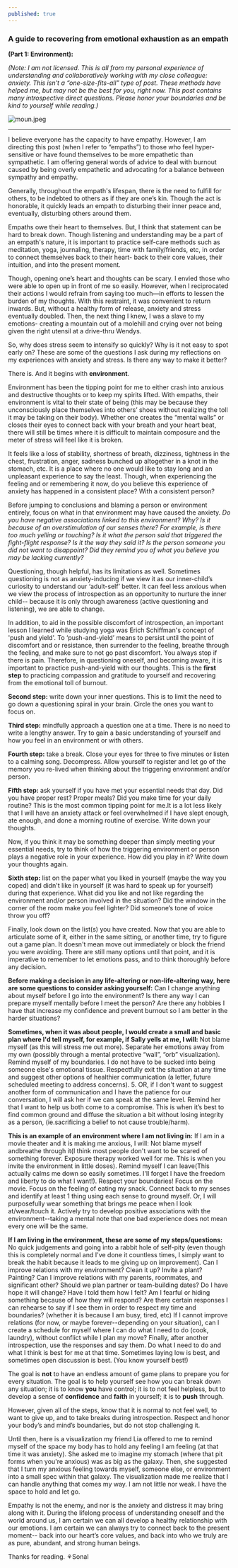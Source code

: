 ```yaml
---
published: true
---
```

### A guide to recovering from emotional exhaustion as an empath 
**(Part 1: Environment):**

_(Note: I am not licensed. This is all from my personal experience of understanding and collaboratively working with my close colleague: anxiety. This isn't a “one-size-fits-all” type of post. These methods have helped me, but may not be the best for you, right now. This post contains many introspective direct questions. Please honor your boundaries and be kind to yourself while reading.)_

![moun.jpeg]({{site.baseurl}}/_posts/moun.jpeg)

-------------------------------------

I believe everyone has the capacity to have empathy. However, I am directing this post (when I refer to “empaths”) to those who feel hyper-sensitive or have found themselves to be more empathetic than sympathetic. I am offering general words of advice to deal with burnout caused by being overly empathetic and advocating for a balance between sympathy and empathy. 

Generally, throughout the empath's lifespan, there is the need to fulfill for others, to be indebted to others as if they are one’s kin. Though the act is honorable, it quickly leads an empath to disturbing their inner peace and, eventually, disturbing others around them. 

Empaths owe their heart to themselves. But, I think that statement can be hard to break down. Though listening and understanding may be a part of an empath's nature, it is important to practice self-care methods such as meditation, yoga, journaling, therapy, time with family/friends, etc, in order to connect themselves back to their heart- back to their core values, their intuition, and into the present moment. 

Though, opening one’s heart and thoughts can be scary. I envied those who were able to open up in front of me so easily. However, when I reciprocated their actions I would refrain from saying too much—in efforts to lessen the burden of my thoughts. With this restraint, it was convenient to return inwards. But, without a healthy form of release, anxiety and stress eventually doubled. Then, the next thing I knew, I was a slave to my emotions- creating a mountain out of a molehill and crying over not being given the right utensil at a drive-thru Wendys. 

So, why does stress seem to intensify so quickly? Why is it not easy to spot early on? These are some of the questions I ask during my reflections on my experiences with anxiety and stress. Is there any way to make it better?

There is. And it begins with **environment**. 
	
Environment has been the tipping point for me to either crash into anxious and destructive thoughts or to keep my spirits lifted. With empaths, their environment is vital to their state of being (this may be because they unconsciously place themselves into others’ shoes without realizing the toll it may be taking on their body). Whether one creates the “mental walls” or closes their eyes to connect back with your breath and your heart beat, there will still be times where it is difficult to maintain composure and the meter of stress will feel like it is broken.

It feels like a loss of stability, shortness of breath, dizziness, tightness in the chest, frustration, anger, sadness bunched up altogether in a knot in the stomach, etc. It is a place where no one would like to stay long and an unpleasant experience to say the least. Though, when experiencing the feeling and or remembering it now, do you believe this experience of anxiety has happened in a consistent place? With a consistent person?

Before jumping to conclusions and blaming a person or environment entirely, focus on what in that environment may have caused the anxiety. 
_Do you have negative associations linked to this environment? Why? 
Is it because of an overstimulation of our senses there? For example, is there too much 
yelling or touching? 
Is it what the person said that triggered the fight-flight response? 
Is it the way they said it? 
Is the person someone you did not want to disappoint? 
Did they remind you of what you believe you may be lacking currently?_

Questioning, though helpful, has its limitations as well. Sometimes questioning is not as anxiety-inducing if we view it as our inner-child’s curiosity to understand our ‘adult-self’ better. It can feel less anxious when we view the process of introspection as an opportunity to nurture the inner child-- because it is only through awareness (active questioning and listening), we are able to change. 

In addition, to aid in the possible discomfort of introspection, an important lesson I learned while studying yoga was Erich Schiffman's concept of 'push and yield'. To ‘push-and-yield’ means to persist until the point of discomfort and or resistance, then surrender to the feeling, breathe through the feeling, and make sure to not go past discomfort. You always stop if there is pain. Therefore, in questioning oneself, and becoming aware, it is important to practice push-and-yield with our thoughts. This is the **first step** to practicing compassion and gratitude to yourself and recovering from the emotional toll of burnout. 
	
**Second step:** write down your inner questions. This is to limit the need to go down a questioning spiral in your brain. Circle the ones you want to focus on. 

**Third step:** mindfully approach a question one at a time. There is no need to write a lengthy answer. Try to gain a basic understanding of yourself and how you feel in an environment or with others. 

**Fourth step:** take a break. Close your eyes for three to five minutes or listen to a calming song. Decompress. Allow yourself to register and let go of the memory you re-lived when thinking about the triggering environment and/or person. 

**Fifth step:** ask yourself if you have met your essential needs that day. 
Did you have proper rest? Proper meals? 
Did you make time for your daily routine? 
This is the most common tipping point for me.It is a lot less likely that I will have an anxiety attack or feel overwhelmed if I have slept enough, ate enough, and done a morning routine of exercise. Write down your thoughts.

Now, if you think it may be something deeper than simply meeting your essential needs, try to think of how the triggering environment or person plays a negative role in your experience. How did you play in it? Write down your thoughts again.

**Sixth step:** list on the paper what you liked in yourself (maybe the way you coped) and didn't like in yourself (it was hard to speak up for yourself) during that experience. 
What did you like and not like regarding the environment and/or person involved in the 
situation? 
Did the window in the corner of the room make you feel lighter? 
Did someone’s tone of voice throw you off?

Finally, look down on the list(s) you have created. Now that you are able to articulate some of it, either in the same sitting, or another time, try to figure out a game plan. It doesn't mean move out immediately or block the friend you were avoiding. There are still many options until that point, and it is imperative to remember to let emotions pass, and to think thoroughly before any decision. 

**Before making a decision in any life-altering or non-life-altering way, here are some questions to consider asking yourself:**
Can I change anything about myself before I go into the environment? 
Is there any way I can prepare myself mentally before I meet the person? 
Are there any hobbies I have that increase my confidence and prevent burnout so I am better in the harder situations? 

**Sometimes, when it was about people, I would create a small and basic plan where I'd tell myself, for example, if Sally yells at me, I will:**
Not blame myself (as this will stress me out more).
Separate her emotions away from my own (possibly through a mental protective “wall”, “orb” visualization).
Remind myself of my boundaries. I do not have to be sucked into being someone else's emotional tissue. 
Respectfully exit the situation at any time and suggest other options of healthier communication (a letter, future scheduled meeting to address concerns). 
5. OR, if I don't want to suggest another form of communication and I have the patience for our conversation, I will ask her if we can speak at the same level. Remind her that I want to help us both come to a compromise. This is when it’s best to find common ground and diffuse the situation a bit without losing integrity as a person, (ie.sacrificing a belief to not cause trouble/harm). 

**This is an example of an environment where I am not living in:** 
If I am in a movie theater and it is making me anxious, I will:
Not blame myself andbreathe through it(I think most people don't want to be scared of something forever. Exposure therapy worked well for me. This is when you invite the environment in little doses). 
Remind myself I can leave(This actually calms me down so easily sometimes. I'll forget I have the freedom and liberty to do what I want!). Respect your boundaries!
Focus on the movie. Focus on the feeling of eating my snack. Connect back to my senses and identify at least 1 thing using each sense to ground myself. Or, I will purposefully wear something that brings me peace when I look at/wear/touch it. 
Actively try to develop positive associations with the environment--taking a mental note that one bad experience does not mean every one will be the same.  

**If I am living in the environment, these are some of my steps/questions:** 
No quick judgements and going into a rabbit hole of self-pity (even though this is completely normal and I've done it countless times, I simply want to break the habit because it leads to me giving up on improvement).
Can I improve relations with my environment? Clean it up? Invite a plant? Painting? 
Can I improve relations with my parents, roommates, and significant other? Should we plan partner or team-building dates? Do I have hope it will change? Have I told them how I felt? Am I fearful or hiding something because of how they will respond? 
Are there certain responses I can rehearse to say if I see them in order to respect my time and boundaries? (whether it is because I am busy, tired, etc) 
If I cannot improve relations (for now, or maybe forever--depending on your situation), can I create a schedule for myself where I can do what I need to do (cook, laundry), without conflict while I plan my move? 
Finally, after another introspection, use the responses and say them. Do what I need to do and what I think is best for me at that time. Sometimes laying low is best, and sometimes open discussion is best. (You know yourself best!) 

The goal is **not** to have an endless amount of game plans to prepare you for every situation. The goal is to help yourself see how you can break down any situation; it is to know **you** have control; it is to not feel helpless, but to develop a sense of **confidence** and **faith** in yourself; it is to **push** through. 

However, given all of the steps, know that it is normal to not feel well, to want to give up, and to take breaks during introspection. Respect and honor your body’s and mind’s boundaries, but do not stop challenging it. 

Until then, here is a visualization my friend Lia offered to me to remind myself of the space my body has to hold any feeling I am feeling (at that time it was anxiety). She asked me to imagine my stomach (where that pit forms when you're anxious) was as big as the galaxy. Then, she suggested that I turn my anxious feeling towards myself, someone else, or environment into a small spec within that galaxy. The visualization made me realize that I can handle anything that comes my way. I am not little nor weak. I have the space to hold and let go. 

Empathy is not the enemy, and nor is the anxiety and distress it may bring along with it. During the lifelong process of understanding oneself and the world around us, I am certain we can all develop a healthy relationship with our emotions. I am certain we can always try to connect back to the present moment-- back into our heart’s core values, and back into who we truly are as pure, abundant, and strong human beings.


Thanks for reading.
⚘Sonal
